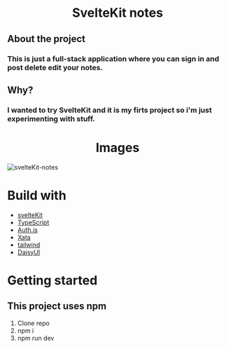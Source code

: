 <h1 align="center">SvelteKit notes</h1>

## About the project 
### This is just a full-stack application where you can sign in and post delete edit your notes. 

## Why?
### I wanted to try SvelteKit and it is my firts project so i'm just experimenting with stuff.  

<h1 align='center'>Images</h1>

![svelteKit-notes](https://user-images.githubusercontent.com/88508120/219617292-f81fb26c-1a15-4e9e-973f-c801a3756668.png)

# Build with 
* [svelteKit](https://kit.svelte.dev)
* [TypeScript](https://www.typescriptlang.org)
* [Auth.js](https://authjs.dev)
* [Xata](https://xata.io/docs/overview)
* [tailwind](https://tailwindcss.com)
* [DaisyUI](https://daisyui.com)

# Getting started
## This project uses npm 
1. Clone repo
2. npm i
3. npm run dev

